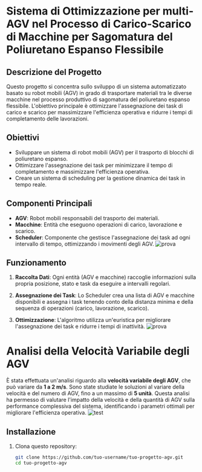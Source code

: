 # Sistema di Ottimizzazione per multi-AGV nel Processo di Carico-Scarico di Macchine per Sagomatura del Poliuretano Espanso Flessibile

## Descrizione del Progetto

Questo progetto si concentra sullo sviluppo di un sistema automatizzato basato su robot mobili (AGV) in grado di trasportare materiali tra le diverse macchine nel processo produttivo di sagomatura del poliuretano espanso flessibile. L'obiettivo principale è ottimizzare l'assegnazione dei task di carico e scarico per massimizzare l'efficienza operativa e ridurre i tempi di completamento delle lavorazioni.

## Obiettivi

- Sviluppare un sistema di robot mobili (AGV) per il trasporto di blocchi di poliuretano espanso.
- Ottimizzare l'assegnazione dei task per minimizzare il tempo di completamento e massimizzare l'efficienza operativa.
- Creare un sistema di scheduling per la gestione dinamica dei task in tempo reale.

## Componenti Principali

- **AGV**: Robot mobili responsabili del trasporto dei materiali.
- **Macchine**: Entità che eseguono operazioni di carico, lavorazione e scarico.
- **Scheduler**: Componente che gestisce l'assegnazione dei task ad ogni intervallo di tempo, ottimizzando i movimenti degli AGV.
![prova](https://github.com/user-attachments/assets/54627e60-b4f3-46c6-aa27-1ad9bcafb2a6)


## Funzionamento

1. **Raccolta Dati**: Ogni entità (AGV e macchine) raccoglie informazioni sulla propria posizione, stato e task da eseguire a intervalli regolari.
   
2. **Assegnazione dei Task**: Lo Scheduler crea una lista di AGV e macchine disponibili e assegna i task tenendo conto della distanza minima e della sequenza di operazioni (carico, lavorazione, scarico).

3. **Ottimizzazione**: L'algoritmo utilizza un'euristica per migliorare l'assegnazione dei task e ridurre i tempi di inattività.
![prova](https://github.com/user-attachments/assets/b8719c0f-7193-4b93-98f9-8b5cf7840b30)

# Analisi della Velocità Variabile degli AGV

È stata effettuata un'analisi riguardo alla **velocità variabile degli AGV**, che può variare da **1 a 2 m/s**. Sono state studiate le soluzioni al variare della velocità e del numero di AGV, fino a un massimo di **5 unità**. Questa analisi ha permesso di valutare l'impatto della velocità e della quantità di AGV sulla performance complessiva del sistema, identificando i parametri ottimali per migliorare l'efficienza operativa.
![test](https://github.com/user-attachments/assets/6edeec17-b86b-4190-9263-9b062630d51e)
## Installazione

1. Clona questo repository:
   ```bash
   git clone https://github.com/tuo-username/tuo-progetto-agv.git
   cd tuo-progetto-agv
